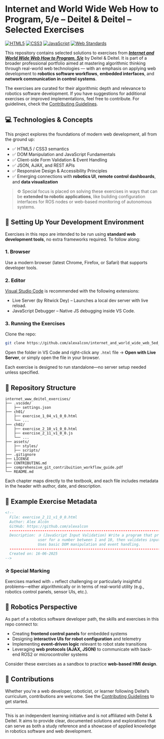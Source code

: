 # Internet and World Wide Web How to Program, 5/e – Deitel & Deitel – Selected Exercises

[![HTML5](https://img.shields.io/badge/HTML5-orange.svg)](https://developer.mozilla.org/en-US/docs/Web/Guide/HTML/HTML5)
[![CSS3](https://img.shields.io/badge/CSS3-blue.svg)](https://developer.mozilla.org/en-US/docs/Web/CSS)
[![JavaScript](https://img.shields.io/badge/JavaScript-yellow.svg)](https://developer.mozilla.org/en-US/docs/Web/JavaScript)
[![Web Standards](https://img.shields.io/badge/Web%20Standards-W3C-critical)](https://www.w3.org/standards/)

This repository contains selected solutions to exercises from [**_Internet and World Wide Web How to Program, 5/e_**](https://deitel.com/internet-and-world-wide-web-how-to-program-5e/) by Deitel & Deitel. It is part of a broader professional portfolio aimed at mastering algorithmic thinking through real-world web technologies — with an emphasis on applying web development to **robotics software workflows**, **embedded interfaces**, and **network communication in control systems**.

The exercises are curated for their algorithmic depth and relevance to robotics software development. If you have suggestions for additional exercises or improved implementations, feel free to contribute. For guidelines, check the [Contributing Guidelines](CONTRIBUTING.md).

## 💻 Technologies & Concepts

This project explores the foundations of modern web development, all from the ground up:

- ✅ HTML5 / CSS3 semantics  
- ✅ DOM Manipulation and JavaScript Fundamentals  
- ✅ Client-side Form Validation & Event Handling  
- ✅ JSON, AJAX, and REST APIs  
- ✅ Responsive Design & Accessibility Principles  
- ✅ Emerging connections with **robotics UI**, **remote control dashboards**, and **data visualization**

> ⚙️ Special focus is placed on solving these exercises in ways that can be **extended to robotic applications**, like building configuration interfaces for ROS nodes or web-based monitoring of autonomous systems.

## 🧰 Setting Up Your Development Environment

Exercises in this repo are intended to be run using **standard web development tools**, no extra frameworks required. To follow along:

### 1. Browser

Use a modern browser (latest Chrome, Firefox, or Safari) that supports developer tools.

### 2. Editor

[Visual Studio Code](https://code.visualstudio.com/) is recommended with the following extensions:

- Live Server (by Ritwick Dey) – Launches a local dev server with live reload.
- JavaScript Debugger – Native JS debugging inside VS Code.

### 3. Running the Exercises

Clone the repo:
```bash
git clone https://github.com/alexalcon/internet_and_world_wide_web_5ed_deitel_exercises
```

Open the folder in VS Code and right-click any `.html` file → **Open with Live Server**, or simply open the file in your browser.

Each exercise is designed to run standalone—no server setup needed unless specified.

## 📁 Repository Structure

```plaintext
internet_www_deitel_exercises/
├── .vscode/
│   ├── settings.json
├── ch01/
│   ├── exercise_1_04_v1_0_0.html
│   └── ...
├── ch02/
│   ├── exercise_2_10_v1_0_0.html
│   ├── exercise_2_11_v1_0_0.js
│   └── ...
├── assets/
│   ├── styles/
│   ├── scripts/
├── .gitignore
├── LICENSE
├── CONTRIBUTING.md
├── comprehensive_git_contribuition_workflow_guide.pdf
└── README.md
```

Each chapter maps directly to the textbook, and each file includes metadata in the header with author, date, and description.

## 🧪 Example Exercise Metadata

```html
<!-- 
  File: exercise_2_11_v1_0_0.html
  Author: Alex Alcón
  GitHub: https://github.com/alexalcon
  --------------------------------------------------------------------------------
  Description: ✰ (JavaScript Input Validation) Write a program that prompts the
               user for a number between 1 and 10, then validates input with JS. 
               Uses basic DOM manipulation and event handling.
  --------------------------------------------------------------------------------
  Created on: 16-06-2025
-->
```

### ✰ Special Marking

Exercises marked with `✰` reflect challenging or particularly insightful problems—either algorithmically or in terms of real-world utility (e.g., robotics control panels, sensor UIs, etc.).

## 🤖 Robotics Perspective

As part of a robotics software developer path, the skills and exercises in this repo connect to:

- Creating **frontend control panels** for embedded systems
- Designing **interactive UIs for robot configuration** and telemetry
- Implementing **event-driven logic** relevant to robot state transitions
- Leveraging **web protocols (AJAX, JSON)** to communicate with back-end ROS2 or microcontroller systems

Consider these exercises as a sandbox to practice **web-based HMI design**.

## 🤝 Contributions

Whether you're a web developer, roboticist, or learner following Deitel’s curriculum, contributions are welcome. See the [Contributing Guidelines](CONTRIBUTING.md) to get started.

---

This is an independent learning initiative and is not affiliated with Deitel & Deitel. It aims to provide clear, documented solutions and explorations that can serve as both a study reference and a showcase of applied knowledge in robotics software and web development.
